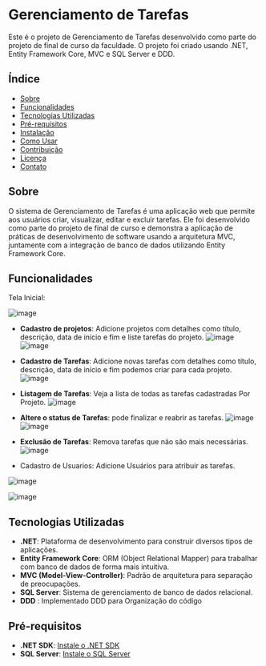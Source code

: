 # Gerenciamento de Tarefas

Este é o projeto de Gerenciamento de Tarefas desenvolvido como parte do projeto de final de curso da faculdade. O projeto foi criado usando .NET, Entity Framework Core, MVC e SQL Server e DDD.

## Índice

- [Sobre](#sobre)
- [Funcionalidades](#funcionalidades)
- [Tecnologias Utilizadas](#tecnologias-utilizadas)
- [Pré-requisitos](#pré-requisitos)
- [Instalação](#instalação)
- [Como Usar](#como-usar)
- [Contribuição](#contribuição)
- [Licença](#licença)
- [Contato](#contato)

## Sobre

O sistema de Gerenciamento de Tarefas é uma aplicação web que permite aos usuários criar, visualizar, editar e excluir tarefas. Ele foi desenvolvido como parte do projeto de final de curso e demonstra a aplicação de práticas de desenvolvimento de software usando a arquitetura MVC, juntamente com a integração de banco de dados utilizando Entity Framework Core.

## Funcionalidades

Tela Inicial:

![image](https://github.com/user-attachments/assets/cd1d941e-a761-406c-adf8-a343567e2665)

- **Cadastro de projetos**: Adicione projetos com detalhes como título, descrição, data de início e fim e liste tarefas do projeto.
  ![image](https://github.com/user-attachments/assets/f9e83507-f211-4bfe-9c8d-04e74441db4d)
![image](https://github.com/user-attachments/assets/91d50ad7-191a-4a2d-b472-319d86bd74f5)

- **Cadastro de Tarefas**: Adicione novas tarefas com detalhes como título, descrição, data de início e fim podemos criar para cada projeto.
  ![image](https://github.com/user-attachments/assets/bc2169c1-47cc-4ac0-8634-ec4c5c243915)

- **Listagem de Tarefas**: Veja a lista de todas as tarefas cadastradas Por Projeto.
 ![image](https://github.com/user-attachments/assets/de76bfc8-bc29-4e6b-b107-f08bc39aa2e5)

- **Altere o status de Tarefas**: pode finalizar e reabrir as tarefas.
  ![image](https://github.com/user-attachments/assets/bf12b5af-e3a1-4c5d-ad7a-ecf3e49f0721)
![image](https://github.com/user-attachments/assets/8c771bd7-58ce-4e34-aca9-abc27130c5a2)

- **Exclusão de Tarefas**: Remova tarefas que não são mais necessárias.
 ![image](https://github.com/user-attachments/assets/6c54e30a-758d-4e14-96d9-69424fc95a74)

- Cadastro de Usuarios: Adicione Usuários para atribuir as tarefas.

![image](https://github.com/user-attachments/assets/fffe598c-5b6d-47bb-a398-ba9f9542a436)

![image](https://github.com/user-attachments/assets/c777bf72-57d7-4082-aa73-2b9ca0c88a2e)

## Tecnologias Utilizadas

- **.NET**: Plataforma de desenvolvimento para construir diversos tipos de aplicações.
- **Entity Framework Core**: ORM (Object Relational Mapper) para trabalhar com banco de dados de forma mais intuitiva.
- **MVC (Model-View-Controller)**: Padrão de arquitetura para separação de preocupações.
- **SQL Server**: Sistema de gerenciamento de banco de dados relacional.
- **DDD** : Implementado DDD para Organização do código

## Pré-requisitos

- **.NET SDK**: [Instale o .NET SDK](https://dotnet.microsoft.com/download)
- **SQL Server**: [Instale o SQL Server](https://www.microsoft.com/en-us/sql-server/sql-server-downloads)
